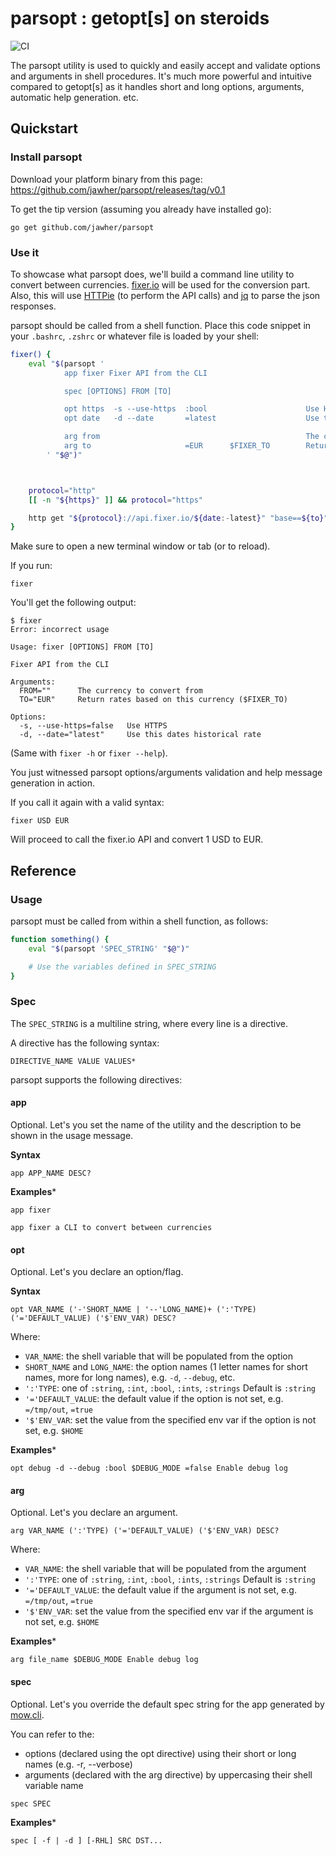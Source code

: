 # parsopt : getopt[s] on steroids

![CI](https://github.com/jawher/parsopt/workflows/CI/badge.svg)

The parsopt utility is used to quickly and easily accept and validate options and arguments in shell procedures.
It's much more powerful and intuitive compared to getopt[s] as it handles short and long options, arguments, automatic help generation. etc.

## Quickstart

### Install parsopt

Download your platform binary from this page: https://github.com/jawher/parsopt/releases/tag/v0.1

To get the tip version (assuming you already have installed go):

```
go get github.com/jawher/parsopt
```

### Use it

To showcase what parsopt does, we'll build a command line utility to convert between currencies.
[fixer.io](http://fixer.io) will be used for the conversion part.
Also, this will use [HTTPie](https://github.com/jakubroztocil/httpie) (to perform the API calls) and [jq](https://stedolan.github.io/jq/) to parse the json responses.


parsopt should be called from a shell function.
Place this code snippet in your `.bashrc`, `.zshrc` or whatever file is loaded by your shell:


```bash
fixer() {
    eval "$(parsopt '
            app fixer Fixer API from the CLI

            spec [OPTIONS] FROM [TO]

            opt https  -s --use-https  :bool                      Use HTTPS
            opt date   -d --date       =latest                    Use this date''s historical rate

            arg from                                              The currency to convert from
            arg to                     =EUR      $FIXER_TO        Return rates based on this currency
        ' "$@")"



    protocol="http"
    [[ -n "${https}" ]] && protocol="https"

    http get "${protocol}://api.fixer.io/${date:-latest}" "base==${to}" "symbols==${from}" | jq ".rates | .${from}"
}

```

Make sure to open a new terminal window or tab (or to reload).

If you run:

```
fixer
```

You'll get the following output:

```
$ fixer
Error: incorrect usage

Usage: fixer [OPTIONS] FROM [TO]

Fixer API from the CLI

Arguments:
  FROM=""      The currency to convert from
  TO="EUR"     Return rates based on this currency ($FIXER_TO)

Options:
  -s, --use-https=false   Use HTTPS
  -d, --date="latest"     Use this dates historical rate
```

(Same with `fixer -h` or `fixer --help`).

You just witnessed parsopt options/arguments validation and help message generation in action.


If you call it again with a valid syntax:

```
fixer USD EUR
```

Will proceed to call the fixer.io API and convert 1 USD to EUR.

## Reference

### Usage
parsopt must be called from within a shell function, as follows:


```bash
function something() {
    eval "$(parsopt 'SPEC_STRING' "$@")"

    # Use the variables defined in SPEC_STRING
}
```

### Spec

The `SPEC_STRING` is a multiline string, where every line is a directive.

A directive has the following syntax:


```
DIRECTIVE_NAME VALUE VALUES*
```

parsopt supports the following directives:

#### app

Optional. Let's you set the name of the utility and the description to be shown in the usage message.

**Syntax**

```
app APP_NAME DESC?
```

**Examples***

```
app fixer
```

```
app fixer a CLI to convert between currencies
```


#### opt

Optional. Let's you declare an option/flag.

**Syntax**

```
opt VAR_NAME ('-'SHORT_NAME | '--'LONG_NAME)+ (':'TYPE) ('='DEFAULT_VALUE) ('$'ENV_VAR) DESC?
```

Where:
* `VAR_NAME`: the shell variable that will be populated from the option
* `SHORT_NAME` and `LONG_NAME`: the option names (1 letter names for short names, more for long names), e.g. `-d`, `--debug`, etc.
* `':'TYPE`: one of `:string`, `:int`, `:bool`, `:ints`, `:strings` Default is `:string`
* `'='DEFAULT_VALUE`: the default value if the option is not set, e.g. `=/tmp/out`, `=true`
* `'$'ENV_VAR`: set the value from the specified env var if the option is not set, e.g. `$HOME`

**Examples***

```
opt debug -d --debug :bool $DEBUG_MODE =false Enable debug log
```

#### arg

Optional. Let's you declare an argument.

```
arg VAR_NAME (':'TYPE) ('='DEFAULT_VALUE) ('$'ENV_VAR) DESC?
```

Where:
* `VAR_NAME`: the shell variable that will be populated from the argument
* `':'TYPE`: one of `:string`, `:int`, `:bool`, `:ints`, `:strings` Default is `:string`
* `'='DEFAULT_VALUE`: the default value if the argument is not set, e.g. `=/tmp/out`, `=true`
* `'$'ENV_VAR`: set the value from the specified env var if the argument is not set, e.g. `$HOME`

**Examples***

```
arg file_name $DEBUG_MODE Enable debug log
```

#### spec

Optional. Let's you override the default spec string for the app generated by [mow.cli](https://github.com/jawher/mow.cli#spec).

You can refer to the:

* options (declared using the opt directive) using their short or long names (e.g. -r, --verbose)
* arguments (declared with the arg directive) by uppercasing their shell variable name


```
spec SPEC
```

**Examples***

```
spec [ -f | -d ] [-RHL] SRC DST...
```
